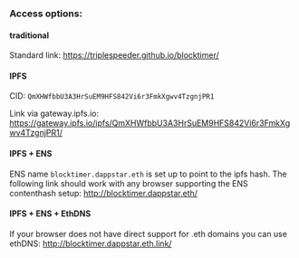 ### Access options:

#### traditional
Standard link: https://triplespeeder.github.io/blocktimer/

#### IPFS
CID: ```QmXHWfbbU3A3HrSuEM9HFS842Vi6r3FmkXgwv4TzgnjPR1```

Link via gateway.ipfs.io: https://gateway.ipfs.io/ipfs/QmXHWfbbU3A3HrSuEM9HFS842Vi6r3FmkXgwv4TzgnjPR1/

#### IPFS + ENS
ENS name ```blocktimer.dappstar.eth``` is set up to point to the ipfs hash. The following link
should work with any browser supporting the ENS contenthash setup: http://blocktimer.dappstar.eth/

#### IPFS + ENS + EthDNS
If your browser does not have direct support for .eth domains you can use ethDNS:
http://blocktimer.dappstar.eth.link/

